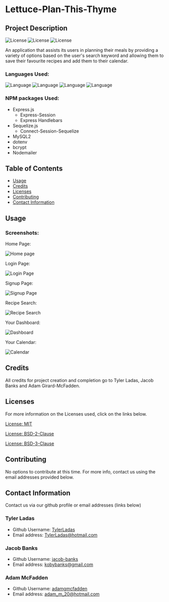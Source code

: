 # Lettuce-Plan-This-Thyme

## Project Description

![License](https://img.shields.io/badge/License-MIT-yellow.svg "License Badge")
![License](https://img.shields.io/badge/License-BSD%202--Clause-orange.svg "License Badge")
![License](https://img.shields.io/badge/License-BSD%203--Clause-blue.svg "License Badge")

An application that assists its users in planning their meals by providing a variety of options based on the user's search keyword and allowing them to save their favourite recipes and add them to their calendar.

### Languages Used:

![Language](https://img.shields.io/badge/HTML-green.svg "Language Badge")
![Language](https://img.shields.io/badge/CSS-blue.svg "Language Badge")
![Language](https://img.shields.io/badge/JavaScript-yellow.svg "Language Badge")
![Language](https://img.shields.io/badge/Handlebars-orange.svg "Language Badge")

### NPM packages Used:

- Express.js
  - Express-Session
  - Express Handlebars
- Sequelize.js
  - Connect-Session-Sequelize
- MySQL2
- dotenv
- bcrypt
- Nodemailer

## Table of Contents

- [Usage](#usage)
- [Credits](#credits)
- [Licenses](#licenses)
- [Contributing](#contributing)
- [Contact Information](#contact-information)

## Usage

### Screenshots:

Home Page:

![Home page](https://user-images.githubusercontent.com/83710803/132253158-4c74e369-56de-4048-a318-fa3bb39e1a3f.png)

Login Page:

![Login Page](https://user-images.githubusercontent.com/83710803/132253160-31609d99-4022-4525-982f-d01b61cd2102.png)

Signup Page: 

![Signup Page](https://user-images.githubusercontent.com/83710803/132253163-fab63e2a-e801-4e9d-a0a8-ee6c7ce124aa.png)

Recipe Search:

![Recipe Search](https://user-images.githubusercontent.com/83710803/132253165-e92d33ad-cb2d-4b12-8ef0-2bdb4c7d9137.png)

Your Dashboard:

![Dashboard](https://user-images.githubusercontent.com/83710803/132253167-3795e9f9-c3e6-4243-bc59-41be3054ec88.png)

Your Calendar:

![Calendar](https://user-images.githubusercontent.com/83710803/132351007-a10a7044-f132-43ec-9ef9-c849b173ad85.png)



## Credits

All credits for project creation and completion go to Tyler Ladas, Jacob Banks and Adam Girard-McFadden.

## Licenses

For more information on the Licenses used, click on the links below.

[License: MIT](https://choosealicense.com/licenses/mit/)

[License: BSD-2-Clause](https://opensource.org/licenses/BSD-2-Clause)

[License: BSD-3-Clause](https://opensource.org/licenses/BSD-3-Clause)

## Contributing

No options to contribute at this time. For more info, contact us using the email addresses provided below.

## Contact Information

Contact us via our github profile or email addresses (links below)

### Tyler Ladas

- Github Username: [TylerLadas](https://github.com/TylerLadas)
- Email address: TylerLadas@hotmail.com

### Jacob Banks

- Github Username: [jacob-banks](https://github.com/jacob-banks)
- Email address: kobybanks@gmail.com

### Adam McFadden

- Github Username: [adamgmcfadden](https://github.com/adamgmcfadden)
- Email address: adam_m_20@hotmail.com
